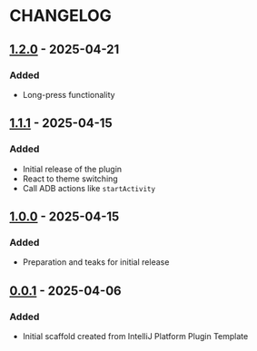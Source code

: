# CHANGELOG

## [1.2.0] - 2025-04-21

### Added

- Long-press functionality

## [1.1.1] - 2025-04-15

### Added

- Initial release of the plugin
- React to theme switching
- Call ADB actions like `startActivity`

## [1.0.0] - 2025-04-15

### Added

- Preparation and teaks for initial release

## [0.0.1] - 2025-04-06

### Added

- Initial scaffold created from IntelliJ Platform Plugin Template

[1.2.0]: https://github.com/nodinosaur/dpad-ui-addon/compare/v1.0.0...v1.2.0
[1.1.1]: https://github.com/nodinosaur/dpad-ui-addon/compare/v1.2.0...v1.1.1
[1.0.0]: https://github.com/nodinosaur/dpad-ui-addon/compare/v0.0.1...v1.0.0
[0.0.1]: https://github.com/nodinosaur/dpad-ui-addon/commits/v0.0.1
